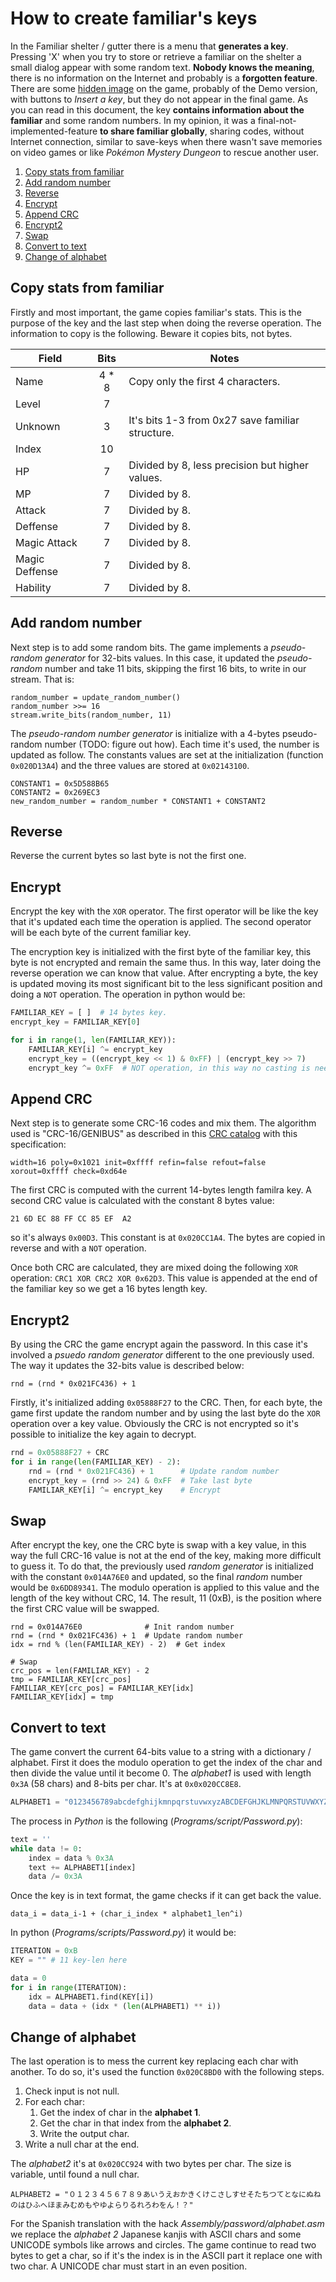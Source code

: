 # How to create familiar's keys
In the Familiar shelter / gutter there is a menu that **generates a key**. Pressing 'X' when you try to store or retrieve a familiar on the shelter a small dialog appear with some random text. **Nobody knows the meaning**, there is no information on the Internet and probably is a **forgotten feature**. There are some [hidden image](http://gbatemp.net/threads/spanish-v1-0-released-ninokuni-shikkoku-no-madoushi-translation-project.310214/page-34#post-5176232) on the game, probably of the Demo version, with buttons to *Insert a key*, but they do not appear in the final game. As you can read in this document, the key **contains information about the familiar** and some random numbers. In my opinion, it was a final-not-implemented-feature **to share familiar globally**, sharing codes, without Internet connection, similar to save-keys when there wasn't save memories on video games or like *Pokémon Mystery Dungeon* to rescue another user.

1. [Copy stats from familiar](#copy-stats-from-familiar)
2. [Add random number](#add-random-number)
3. [Reverse](#reverse)
4. [Encrypt](#encrypt)
5. [Append CRC](#append-crc)
6. [Encrypt2](#encrypt2)
7. [Swap](#swap)
8. [Convert to text](#convert-to-text)
9. [Change of alphabet](#change-of-alphabet)

## Copy stats from familiar
Firstly and most important, the game copies familiar's stats. This is the purpose of the key and the last step when doing the reverse operation. The information to copy is the following. Beware it copies bits, not bytes.

| Field          | Bits  | Notes |
| -------------- |:-----:| ----- |
| Name           | 4 * 8 | Copy only the first 4 characters. |
| Level          | 7     | |
| Unknown        | 3     | It's bits 1-3 from 0x27 save familiar structure. |
| Index          | 10    | |
| HP             | 7     | Divided by 8, less precision but higher values. |
| MP             | 7     | Divided by 8. |
| Attack         | 7     | Divided by 8. |
| Deffense       | 7     | Divided by 8. |
| Magic Attack   | 7     | Divided by 8. |
| Magic Deffense | 7     | Divided by 8. |
| Hability       | 7     | Divided by 8. |

## Add random number
Next step is to add some random bits. The game implements a *pseudo-random generator* for 32-bits values. In this case, it updated the *pseudo-random* number and take 11 bits, skipping the first 16 bits, to write in our stream. That is:
```
random_number = update_random_number()
random_number >>= 16
stream.write_bits(random_number, 11)
```

The *pseudo-random number generator* is initialize with a 4-bytes pseudo-random number (TODO: figure out how). Each time it's used, the number is updated as follow. The constants values are set at the initialization (function `0x020D13A4`) and the three values are stored at `0x02143100`.
```
CONSTANT1 = 0x5D588B65
CONSTANT2 = 0x269EC3
new_random_number = random_number * CONSTANT1 + CONSTANT2
```

## Reverse
Reverse the current bytes so last byte is not the first one.

## Encrypt
Encrypt the key with the `XOR` operator. The first operator will be like the key that it's updated each time the operation is applied. The second operator will be each byte of the current familiar key.

The encryption key is initialized with the first byte of the familiar key, this byte is not encrypted and remain the same thus. In this way, later doing the reverse operation we can know that value. After encrypting a byte, the key is updated moving its most significant bit to the less significant position and doing a `NOT` operation. The operation in python would be:

```python
FAMILIAR_KEY = [ ]  # 14 bytes key.
encrypt_key = FAMILIAR_KEY[0]

for i in range(1, len(FAMILIAR_KEY)):
    FAMILIAR_KEY[i] ^= encrypt_key
    encrypt_key = ((encrypt_key << 1) & 0xFF) | (encrypt_key >> 7)
    encrypt_key ^= 0xFF  # NOT operation, in this way no casting is needed.
```

## Append CRC
Next step is to generate some CRC-16 codes and mix them. The algorithm used is "CRC-16/GENIBUS" as described in this [CRC catalog](http://reveng.sourceforge.net/crc-catalogue) with this specification:
```
width=16 poly=0x1021 init=0xffff refin=false refout=false xorout=0xffff check=0xd64e
```

The first CRC is computed with the current 14-bytes length familra key. A second CRC value is calculated with the constant 8 bytes value:
```
21 6D EC 88 FF CC 85 EF  A2
```
so it's always `0x00D3`. This constant is at `0x020CC1A4`. The bytes are copied in reverse and with a `NOT` operation.

Once both CRC are calculated, they are mixed doing the following `XOR` operation: `CRC1 XOR CRC2 XOR 0x62D3`. This value is appended at the end of the familiar key so we get a 16 bytes length key.

## Encrypt2
By using the CRC the game encrypt again the password. In this case it's involved a *psuedo random generator* different to the one previously used. The way it updates the 32-bits value is described below:
```
rnd = (rnd * 0x021FC436) + 1
```

Firstly, it's initialized adding `0x05888F27` to the CRC. Then, for each byte, the game first update the random number and by using the last byte do the `XOR` operation over a key value. Obviously the CRC is not encrypted so it's possible to initialize the key again to decrypt.
```python
rnd = 0x05888F27 + CRC
for i in range(len(FAMILIAR_KEY) - 2):
    rnd = (rnd * 0x021FC436) + 1      # Update random number
    encrypt_key = (rnd >> 24) & 0xFF  # Take last byte
    FAMILIAR_KEY[i] ^= encrypt_key    # Encrypt
```

## Swap
After encrypt the key, one the CRC byte is swap with a key value, in this way the full CRC-16 value is not at the end of the key, making more difficult to guess it. To do that, the previously used *random generator* is initialized with the constant `0x014A76E0` and updated, so the final *random* number would be `0x6DD89341`. The modulo operation is applied to this value and the length of the key without CRC, 14. The result, 11 (0xB), is the position where the first CRC value will be swapped.

```
rnd = 0x014A76E0              # Init random number
rnd = (rnd * 0x021FC436) + 1  # Update random number
idx = rnd % (len(FAMILIAR_KEY) - 2)  # Get index

# Swap
crc_pos = len(FAMILIAR_KEY) - 2
tmp = FAMILIAR_KEY[crc_pos]
FAMILIAR_KEY[crc_pos] = FAMILIAR_KEY[idx]
FAMILIAR_KEY[idx] = tmp
```

## Convert to text
The game convert the current 64-bits value to a string with a dictionary / alphabet. First it does the modulo operation to get the index of the char and then divide the value until it become 0. The *alphabet1* is used with length `0x3A` (58 chars) and 8-bits per char. It's at `0x0x020CC8E8`.
```python
ALPHABET1 = "0123456789abcdefghijkmnpqrstuvwxyzABCDEFGHJKLMNPQRSTUVWXYZ"
```

The process in *Python* is the following (*Programs/script/Password.py*):
```python
text = ''
while data != 0:
    index = data % 0x3A
    text += ALPHABET1[index]
    data /= 0x3A
```

Once the key is in text format, the game checks if it can get back the value.
```
data_i = data_i-1 + (char_i_index * alphabet1_len^i)
```

In python (*Programs/scripts/Password.py*) it would be:
```python
ITERATION = 0xB
KEY = "" # 11 key-len here

data = 0
for i in range(ITERATION):
    idx = ALPHABET1.find(KEY[i])
    data = data + (idx * (len(ALPHABET1) ** i))
```

## Change of alphabet
The last operation is to mess the current key replacing each char with another. To do so, it's used the function `0x020C8BD0` with the following steps.

1. Check input is not null.
2. For each char:
    1. Get the index of char in the **alphabet 1**.
    2. Get the char in that index from the **alphabet 2**.
    3. Write the output char.
3. Write a null char at the end.

The *alphabet2* it's at `0x020CC924` with two bytes per char. The size is variable, until found a null char.
```
ALPHABET2 = "０１２３４５６７８９あいうえおかきくけこさしすせそたちつてとなにぬねのはひふへほまみむめもやゆよらりるれろわをん！？"
```

For the Spanish translation with the hack *Assembly/password/alphabet.asm* we replace the *alphabet 2* Japanese kanjis with ASCII chars and some UNICODE symbols like arrows and circles. The game continue to read two bytes to get a char, so if it's the index is in the ASCII part it replace one with two char.
A UNICODE char must start in an even position.
